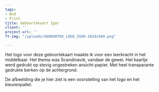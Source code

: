 ```yaml
---
tags:
- Wvd
- Print
title: Geboortekaart Igor
client: ''
project-url: ''
ft-img: "/uploads/GEBOORTEK_LOGO_IGOR-1024x589.png"

---
```

Het logo voor deze geboortekaart maakte ik voor een leerkracht in het middelbaar. Het thema was Scandinavië, vandaar de gewei. Het kaartje werd gedrukt op stevig ongestreken ansicht-papier. Met heel transparante gedrukte berken op de achtergrond. 

De afbeelding die je hier ziet is een voorstelling van het logo en het kleurenpallet.